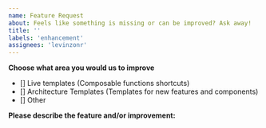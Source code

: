 ```yaml
---
name: Feature Request
about: Feels like something is missing or can be improved? Ask away!
title: ''
labels: 'enhancement'
assignees: 'levinzonr'
---
```


**Choose what area you would us to improve**
- [] Live templates (Composable functions shortcuts)
- [] Architecture Templates (Templates for new features and components)
- [] Other

**Please describe the feature and/or improvement:**
<!-- A clear description of new feature request -->

